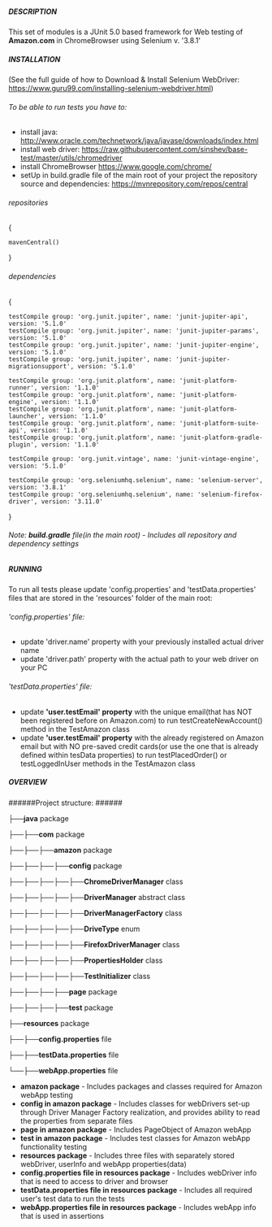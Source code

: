 ##### DESCRIPTION #####

This set of modules is a JUnit 5.0 based framework for Web testing of **Amazon.com** in ChromeBrowser using Selenium v. '3.8.1'

##### INSTALLATION #####
(See the full guide of how to Download & Install Selenium WebDriver: https://www.guru99.com/installing-selenium-webdriver.html)

###### To be able to run tests you have to: ######
* install java:
http://www.oracle.com/technetwork/java/javase/downloads/index.html
* install web driver:
https://raw.githubusercontent.com/sinshev/base-test/master/utils/chromedriver
* install ChromeBrowser
https://www.google.com/chrome/
* setUp in build.gradle file of the main root of your project the repository source and dependencies:
https://mvnrepository.com/repos/central


###### repositories ######
{

    mavenCentral()
}
    
###### dependencies ######
{
 
    testCompile group: 'org.junit.jupiter', name: 'junit-jupiter-api', version: '5.1.0'
    testCompile group: 'org.junit.jupiter', name: 'junit-jupiter-params', version: '5.1.0'
    testCompile group: 'org.junit.jupiter', name: 'junit-jupiter-engine', version: '5.1.0'
    testCompile group: 'org.junit.jupiter', name: 'junit-jupiter-migrationsupport', version: '5.1.0'

    testCompile group: 'org.junit.platform', name: 'junit-platform-runner', version: '1.1.0'
    testCompile group: 'org.junit.platform', name: 'junit-platform-engine', version: '1.1.0'
    testCompile group: 'org.junit.platform', name: 'junit-platform-launcher', version: '1.1.0'
    testCompile group: 'org.junit.platform', name: 'junit-platform-suite-api', version: '1.1.0'
    testCompile group: 'org.junit.platform', name: 'junit-platform-gradle-plugin', version: '1.1.0'

    testCompile group: 'org.junit.vintage', name: 'junit-vintage-engine', version: '5.1.0'

    testCompile group: 'org.seleniumhq.selenium', name: 'selenium-server', version: '3.8.1'
    testCompile group: 'org.seleniumhq.selenium', name: 'selenium-firefox-driver', version: '3.11.0'
    
}

###### _Note: **build.gradle** file(in the main root) - Includes all repository and dependency settings_ ######

##### RUNNING #####

To run all tests please update 'config.properties' and 'testData.properties' files that are stored in the 'resources' folder of the main root:

###### 'config.properties' file: ######
* update 'driver.name' property with your previously installed actual driver name
* update 'driver.path' property with the actual path to your web driver on your PC

###### 'testData.properties' file: ######
* update **'user.testEmail' property** with the unique email(that has NOT been registered before on Amazon.com) to run 
testCreateNewAccount() method in the TestAmazon class
* update **'user.testEmail' property** with the already registered on Amazon email but with NO pre-saved credit cards(or use the one that is already defined within tesData properties) 
to run testPlacedOrder() or testLoggedInUser methods in the TestAmazon class

##### OVERVIEW #####

######Project structure: ######

├──**java** package

├──├──**com** package

├──├──├──**amazon** package

├──├──├──├──**config** package

├──├──├──├──├──**ChromeDriverManager** class

├──├──├──├──├──**DriverManager** abstract class

├──├──├──├──├──**DriverManagerFactory** class

├──├──├──├──├──**DriveType** enum

├──├──├──├──├──**FirefoxDriverManager** class

├──├──├──├──├──**PropertiesHolder** class

├──├──├──├──├──**TestInitializer** class

├──├──├──├──**page** package

├──├──├──├──**test** package

├──**resources** package

├──├──**config.properties** file

├──├──**testData.properties** file

└──├──**webApp.properties** file

* **amazon package** - Includes packages and classes required for Amazon webApp testing
* **config in amazon package** - Includes classes for webDrivers set-up through Driver Manager Factory realization, 
and provides ability to read the properties from separate files
* **page in amazon package** - Includes PageObject of Amazon webApp
* **test in amazon package** - Includes test classes for Amazon webApp functionality testing
* **resources package** - Includes three files with separately stored webDriver, userInfo and webApp properties(data)
* **config.properties file in resources package** - Includes webDriver info that is need to access to driver and browser
* **testData.properties file in resources package** - Includes all required user's test data to run the tests 
* **webApp.properties file in resources package** - Includes webApp info that is used in assertions




